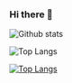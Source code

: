 ### Hi there 👋

<!--
**Livi-96/Livi-96** is a ✨ _special_ ✨ repository because its `README.md` (this file) appears on your GitHub profile.

Here are some ideas to get you started:

- 🔭 I’m currently working on ...
- 🌱 I’m currently learning ...
- 👯 I’m looking to collaborate on ...
- 🤔 I’m looking for help with ...
- 💬 Ask me about ...
- 📫 How to reach me: ...
- 😄 Pronouns: ...
- ⚡ Fun fact: ...
-->
<img src="https://github-readme-stats.vercel.app/api?username=Livi-96&show_icons=true&theme=transparent" alt="Github stats">

![Top Langs](https://github-readme-stats.vercel.app/api/top-langs/?username=Livi-96&theme=tokyonight)

[![Top Langs](https://github-readme-stats-git-masterrstaa-rickstaa.vercel.app/api/top-langs/?username=Livi-96)](https://github.com/Livi-96/github-readme-stats)
